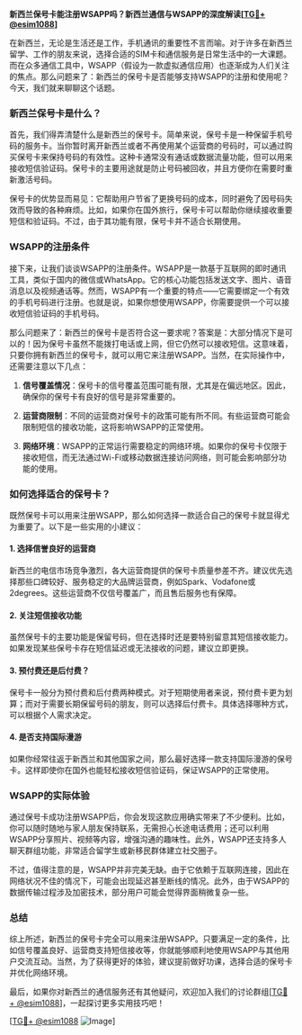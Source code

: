 **新西兰保号卡能注册WSAPP吗？新西兰通信与WSAPP的深度解读[[TG💪+ @esim1088](https://t.me/s/esim1088)]**

在新西兰，无论是生活还是工作，手机通讯的重要性不言而喻。对于许多在新西兰留学、工作的朋友来说，选择合适的SIM卡和通信服务是日常生活中的一大课题。而在众多通信工具中，WSAPP（假设为一款虚拟通信应用）也逐渐成为人们关注的焦点。那么问题来了：新西兰的保号卡是否能够支持WSAPP的注册和使用呢？今天，我们就来聊聊这个话题。

### 新西兰保号卡是什么？

首先，我们得弄清楚什么是新西兰的保号卡。简单来说，保号卡是一种保留手机号码的服务卡。当你暂时离开新西兰或者不再使用某个运营商的号码时，可以通过购买保号卡来保持号码的有效性。这种卡通常没有通话或数据流量功能，但可以用来接收短信验证码。保号卡的主要用途就是防止号码被回收，并且方便你在需要时重新激活号码。

保号卡的优势显而易见：它帮助用户节省了更换号码的成本，同时避免了因号码失效而导致的各种麻烦。比如，如果你在国外旅行，保号卡可以帮助你继续接收重要短信和验证码。不过，由于其功能有限，保号卡并不适合长期使用。

### WSAPP的注册条件

接下来，让我们谈谈WSAPP的注册条件。WSAPP是一款基于互联网的即时通讯工具，类似于国内的微信或WhatsApp。它的核心功能包括发送文字、图片、语音消息以及视频通话等。然而，WSAPP有一个重要的特点——它需要绑定一个有效的手机号码进行注册。也就是说，如果你想使用WSAPP，你需要提供一个可以接收短信验证码的手机号码。

那么问题来了：新西兰的保号卡是否符合这一要求呢？答案是：大部分情况下是可以的！因为保号卡虽然不能拨打电话或上网，但它仍然可以接收短信。这意味着，只要你拥有新西兰的保号卡，就可以用它来注册WSAPP。当然，在实际操作中，还需要注意以下几点：

1. **信号覆盖情况**：保号卡的信号覆盖范围可能有限，尤其是在偏远地区。因此，确保你的保号卡有良好的信号是非常重要的。
   
2. **运营商限制**：不同的运营商对保号卡的政策可能有所不同。有些运营商可能会限制短信的接收功能，这将影响WSAPP的正常使用。

3. **网络环境**：WSAPP的正常运行需要稳定的网络环境。如果你的保号卡仅限于接收短信，而无法通过Wi-Fi或移动数据连接访问网络，则可能会影响部分功能的使用。

### 如何选择适合的保号卡？

既然保号卡可以用来注册WSAPP，那么如何选择一款适合自己的保号卡就显得尤为重要了。以下是一些实用的小建议：

#### 1. 选择信誉良好的运营商
新西兰的电信市场竞争激烈，各大运营商提供的保号卡质量参差不齐。建议优先选择那些口碑较好、服务稳定的大品牌运营商，例如Spark、Vodafone或2degrees。这些运营商不仅信号覆盖广，而且售后服务也有保障。

#### 2. 关注短信接收功能
虽然保号卡的主要功能是保留号码，但在选择时还是要特别留意其短信接收能力。如果发现某些保号卡存在短信延迟或无法接收的问题，建议立即更换。

#### 3. 预付费还是后付费？
保号卡一般分为预付费和后付费两种模式。对于短期使用者来说，预付费卡更为划算；而对于需要长期保留号码的朋友，则可以选择后付费卡。具体选择哪种方式，可以根据个人需求决定。

#### 4. 是否支持国际漫游
如果你经常往返于新西兰和其他国家之间，那么最好选择一款支持国际漫游的保号卡。这样即使你在国外也能轻松接收短信验证码，保证WSAPP的正常使用。

### WSAPP的实际体验

通过保号卡成功注册WSAPP后，你会发现这款应用确实带来了不少便利。比如，你可以随时随地与家人朋友保持联系，无需担心长途电话费用；还可以利用WSAPP分享照片、视频等内容，增强沟通的趣味性。此外，WSAPP还支持多人聊天群组功能，非常适合留学生或新移民群体建立社交圈子。

不过，值得注意的是，WSAPP并非完美无缺。由于它依赖于互联网连接，因此在网络状况不佳的情况下，可能会出现延迟甚至断线的情况。此外，由于WSAPP的数据传输过程涉及加密技术，部分用户可能会觉得界面稍微复杂一些。

### 总结

综上所述，新西兰的保号卡完全可以用来注册WSAPP。只要满足一定的条件，比如信号覆盖良好、运营商支持短信接收等，你就能够顺利地使用WSAPP与其他用户交流互动。当然，为了获得更好的体验，建议提前做好功课，选择合适的保号卡并优化网络环境。

最后，如果你对新西兰的通信服务还有其他疑问，欢迎加入我们的讨论群组[[TG💪+ @esim1088](https://t.me/s/esim1088)]，一起探讨更多实用技巧吧！

[[TG💪+ @esim1088](https://t.me/s/esim1088) ![Image](https://i.postimg.cc/4NQfJmqS/Snipaste-2025-05-13-00-14-12.png)]